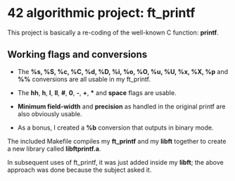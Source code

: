 # 42 algorithmic project: ft_printf

This project is basically a re-coding of the well-known C function: **printf**.

## Working flags and conversions

* The **%s, %S, %c, %C, %d, %D, %i, %o, %O, %u, %U, %x, %X, %p** and **%%** conversions are all usable in my ft_printf.

* The **hh**, **h**, **l**, **ll**, **#**, **0**, **-**, **+**, **&ast;** and **space** flags are usable.

* **Minimum field-width** and **precision** as handled in the original printf are also obviously usable.

* As a bonus, I created a **%b** conversion that outputs in binary mode.

The included Makefile compiles my **ft_printf** and my **libft** together to create a new library called **libftprintf.a**.

In subsequent uses of ft_printf, it was just added inside my **libft**; the above approach was done because the subject asked it.
